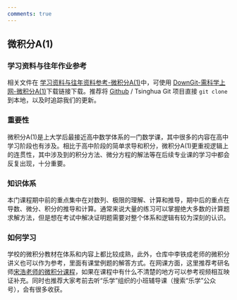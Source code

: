 ```yaml
---
comments: true
---
```



## 微积分A(1)

### 学习资料与往年作业参考

相关文件在 [学习资料与往年资料参考-微积分A(1)](https://github.com/Open-DA/OpenDA/tree/main/A_%E5%9F%BA%E7%A1%80%E8%AF%BE%E7%A8%8B/%E5%BE%AE%E7%A7%AF%E5%88%86A(1))中，可使用 [DownGit-需科学上网-微积分A(1)](https://tool.mkblog.cn/downgit/#/home?url=https://github.com/Open-DA/OpenDA/tree/main/A_%E5%9F%BA%E7%A1%80%E8%AF%BE%E7%A8%8B/%E5%BE%AE%E7%A7%AF%E5%88%86A(1))下载链接下载。推荐将 [Github](https://github.com/Open-DA/OpenDA) / Tsinghua Git 项目直接 `git clone` 到本地，以及时追踪我们的更新。

### 重要性

微积分A(1)是上大学后最接近高中数学体系的一门数学课，其中很多的内容在高中学习阶段也有涉及。相比于高中阶段的简单求导和积分，微积分A(1)更重视逻辑上的连贯性，其中涉及到的积分方法、微分方程的解法等在后续专业课的学习中都会反复出现，十分重要。

### 知识体系

本门课程期中前的重点集中在对数列、极限的理解、计算和推导，期中后的重点在导数、微分、积分的推导和计算。通常来说大量的练习可以掌握绝大多数的计算题求解方法，但是想在考试中解决证明题需要对整个体系和逻辑有较为深刻的认识。

### 如何学习

学校的微积分教材在体系和内容上都比较成熟，此外，仓库中李铁成老师的微积分讲义也可以作为参考，里面有课堂例题的解答方式。在网课方面，这里推荐考研名师[宋浩老师的微积分课程](https://www.bilibili.com/video/BV1UW411k7Jv/)，如果在课程中有什么不清楚的地方可以参考视频相互映证补充。同时也推荐大家考前去听“乐学”组织的小班辅导课（搜索“乐学”公众号），会有很多收获。